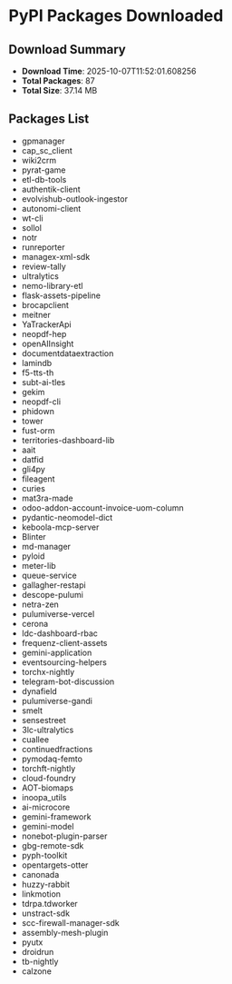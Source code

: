 # PyPI Packages Downloaded

## Download Summary
- **Download Time**: 2025-10-07T11:52:01.608256
- **Total Packages**: 87
- **Total Size**: 37.14 MB

## Packages List
- gpmanager
- cap_sc_client
- wiki2crm
- pyrat-game
- etl-db-tools
- authentik-client
- evolvishub-outlook-ingestor
- autonomi-client
- wt-cli
- sollol
- notr
- runreporter
- managex-xml-sdk
- review-tally
- ultralytics
- nemo-library-etl
- flask-assets-pipeline
- brocapclient
- meitner
- YaTrackerApi
- neopdf-hep
- openAIInsight
- documentdataextraction
- lamindb
- f5-tts-th
- subt-ai-tles
- gekim
- neopdf-cli
- phidown
- tower
- fust-orm
- territories-dashboard-lib
- aait
- datfid
- gli4py
- fileagent
- curies
- mat3ra-made
- odoo-addon-account-invoice-uom-column
- pydantic-neomodel-dict
- keboola-mcp-server
- Blinter
- md-manager
- pyloid
- meter-lib
- queue-service
- gallagher-restapi
- descope-pulumi
- netra-zen
- pulumiverse-vercel
- cerona
- ldc-dashboard-rbac
- frequenz-client-assets
- gemini-application
- eventsourcing-helpers
- torchx-nightly
- telegram-bot-discussion
- dynafield
- pulumiverse-gandi
- smelt
- sensestreet
- 3lc-ultralytics
- cuallee
- continuedfractions
- pymodaq-femto
- torchft-nightly
- cloud-foundry
- AOT-biomaps
- inoopa_utils
- ai-microcore
- gemini-framework
- gemini-model
- nonebot-plugin-parser
- gbg-remote-sdk
- pyph-toolkit
- opentargets-otter
- canonada
- huzzy-rabbit
- linkmotion
- tdrpa.tdworker
- unstract-sdk
- scc-firewall-manager-sdk
- assembly-mesh-plugin
- pyutx
- droidrun
- tb-nightly
- calzone
